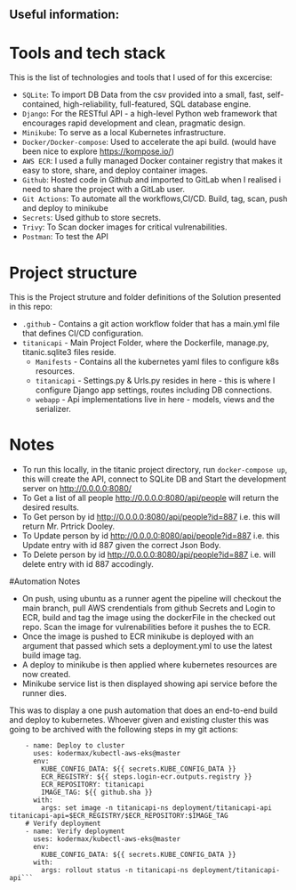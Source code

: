 
## Useful information:


# Tools and tech stack
This is the list of technologies and tools that I used of for this excercise:
* `SQLite`: To import DB Data from the csv provided into a small, fast, self-contained, high-reliability, full-featured, SQL database engine. 
* `Django`: For the RESTful API - a high-level Python web framework that encourages rapid development and clean, pragmatic design.
* `Minikube`: To serve as a local Kubernetes infrastructure.
* `Docker/Docker-compose`: Used to accelerate the api build. (would have been nice to explore https://kompose.io/)
* `AWS ECR`: I used a fully managed Docker container registry that makes it easy to store, share, and deploy container images.
* `Github`: Hosted code in Github and imported to GitLab when I realised i need to share the project with a GitLab user.
* `Git Actions`: To automate all the workflows,CI/CD. Build, tag, scan, push and deploy to minikube
* `Secrets`: Used github to store secrets.
* `Trivy`: To Scan docker images for critical vulrenabilities.
* `Postman`: To test the API

# Project structure
This is the Project struture and folder definitions of the Solution presented in this repo:
* `.github` - Contains a git action workflow folder that has a main.yml file that defines CI/CD configuration.
* `titanicapi` - Main Project Folder, where the Dockerfile, manage.py, titanic.sqlite3 files reside.
    * `Manifests` - Contains all the kubernetes yaml files to configure k8s resources.
    * `titanicapi` - Settings.py & Urls.py resides in here - this is where I configure Django app settings, routes including DB connections.
    * `webapp` - Api implementations live in here - models, views and the serializer.


# Notes
* To run this locally, in the titanic project directory, run `docker-compose up`, this will create the API, connect to SQLite DB and Start the development server on http://0.0.0.0:8080/ 
* To Get a list of all people http://0.0.0.0:8080/api/people will return the desired results.
* To Get person by id http://0.0.0.0:8080/api/people?id=887 i.e. this will return Mr. Prtrick Dooley.
* To Update person by id http://0.0.0.0:8080/api/people?id=887 i.e. this Update entry with id 887 given the correct Json Body.
* To Delete person by id http://0.0.0.0:8080/api/people?id=887 i.e. will delete entry with id 887 accodingly.

#Automation Notes
* On push, using ubuntu as a runner agent the pipeline will checkout the main branch, pull AWS crendentials from github Secrets and Login to ECR, build and tag the image using the dockerFile in the checked out repo. Scan the image for vulrenabilities before it pushes the to ECR.
* Once the image is pushed to ECR minikube is deployed with an argument that passed which sets a deployment.yml to use the latest build image tag.
* A deploy to minikube is then applied where kubernetes resources are now created.
* Minikube service list is then displayed showing api service before the runner dies.

This was to display a one push automation that does an end-to-end build and deploy to kubernetes. Whoever given and existing cluster this was going to be archived with the following steps in my git actions:

```    # Deploy to EKS cluster
    - name: Deploy to cluster
      uses: kodermax/kubectl-aws-eks@master
      env:
        KUBE_CONFIG_DATA: ${{ secrets.KUBE_CONFIG_DATA }}
        ECR_REGISTRY: ${{ steps.login-ecr.outputs.registry }}
        ECR_REPOSITORY: titanicapi
        IMAGE_TAG: ${{ github.sha }}
      with:
        args: set image -n titanicapi-ns deployment/titanicapi-api titanicapi-api=$ECR_REGISTRY/$ECR_REPOSITORY:$IMAGE_TAG
    # Verify deployment
    - name: Verify deployment
      uses: kodermax/kubectl-aws-eks@master
      env:
        KUBE_CONFIG_DATA: ${{ secrets.KUBE_CONFIG_DATA }}
      with:
        args: rollout status -n titanicapi-ns deployment/titanicapi-api```
